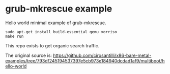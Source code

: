 # grub-mkrescue example

Hello world minimal example of grub-mkrescue.

    sudo apt-get install build-essential qemu xorriso
    make run

This repo exists to get organic search traffic.

The original source is: <https://github.com/cirosantilli/x86-bare-metal-examples/tree/793df245194537397e5cb973e184940dcdad1af9/multiboot/hello-world>
